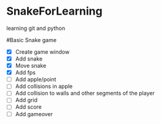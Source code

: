 # SnakeForLearning
learning git and python

#Basic Snake game

- [x] Create game window
- [x] Add snake
- [x] Move snake
- [x] Add fps
- [ ] Add apple/point
- [ ] Add collisions in apple
- [ ] Add collision to walls and other segments of the player
- [ ] Add grid
- [ ] Add score
- [ ] Add gameover